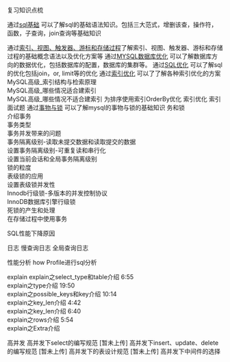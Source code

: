 复习知识点梳

通过[sql基础](sql基础.md) 可以了解sql的基础语法知识。包括三大范式，增删该查，操作符，函数，子查询，join查询等基础知识

通过[索引、视图、触发器、游标和存储过程](索引、视图、触发器、游标和存储过程.md)了解索引、视图、触发器、游标和存储过程的基础概念语法以及优化方案等
通过[MYSQL数据库优化](MYSQL数据库优化.md) 可以了解数据库方向的数据优化，包括数据库的配置，数据库的集群等。
通过[SQL优化](SQL优化.md) 可以了解sql的优化包括join，or, limit等的优化
通过[索引优化](索引优化.md) 可以了了解各种索引优化的方案
  MySQL高级_索引结构与检索原理  
  MySQL高级_哪些情况适合建索引  
  MySQL高级_哪些情况不适合建索引
  为排序使用索引OrderBy优化
  索引优化
  索引面试题
通过[事物与锁](事物与锁.md) 可以了解mysql的事物与锁的基础知识
务和锁   
 介绍事务     
 事务类型   
 事务并发带来的问题   
 事务隔离级别-读取未提交数据和读取提交的数据   
 设置事务隔离级别-可重复读和串行化    
 设置当前会话和全局事务隔离级别   
 锁的粒度    
 表级锁的应用    
 设置表级锁并发性             
 Innodb行级锁-多版本的并发控制协议     
 InnoDB数据库引擎行级锁    
 死锁的产生和处理      
 在存储过程中使用事务      
 



SQL性能下降原因


日志
 慢查询日志
 全局查询日志

性能分析
  how Profile进行sql分析

explain
  explain之select_type和table介绍 6:55  
  explain之type介绍 19:50  
  explain之possible_keys和key介绍 10:14  
  explain之key_len介绍 4:42  
  explain之key_len介绍 6:40  
  explain之rows介绍 5:54  
  explain之Extra介绍

高并发
   高并发下select的编写规范 [暂未上传]
   高并发下insert、update、delete的编写规范 [暂未上传]
   高并发下的表设计规范 [暂未上传]
   高并发下中间件的选择


  
